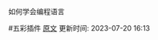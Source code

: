 
如何学会编程语言



 #五彩插件 [原文](https://github.com/xdite/learn-hack/blob/master/18.md)
更新时间: 2023-07-20 16:13